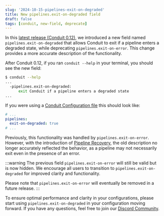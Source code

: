 ```yaml
---
slug: '2024-10-15-pipelines-exit-on-degraded'
title: New pipelines.exit-on-degraded field
draft: false
tags: [conduit, new-field, deprecate]
---
```


In this [latest release (Conduit 0.12)](/changelog/2024-10-10-conduit-0-12-0-release.md), we introduced a new field named `pipelines.exit-on-degraded` that allows Conduit to exit if a pipeline enters a degraded state, while deprecating `pipelines.exit-on-error`. This change provides a more accurate description of the functionality.

<!--truncate-->

After Conduit 0.12, if you ran `conduit --help` in your terminal, you should see the new field:

```bash
$ conduit --help
...
  -pipelines.exit-on-degraded:
      exit Conduit if a pipeline enters a degraded state
...
```

If you were using a [Conduit Configuration file](/docs/features/configuration) this should look like:

```yaml title="conduit.yaml"
# ...
pipelines:
  exit-on-degraded: true
# ...
```

Previously, this functionality was handled by `pipelines.exit-on-error`. However, with the introduction of [Pipeline Recovery](/docs/features/pipeline-recovery), the old description no longer accurately reflected the behavior, as a pipeline may not necessarily exit even in the presence of an error.

:::warning
The previous field `pipelines.exit-on-error` will still be valid but is now hidden. We encourage all users to transition to `pipelines.exit-on-degraded` for improved clarity and functionality. 

Please note that `pipelines.exit-on-error` will eventually be removed in a future release.
:::

To ensure optimal performance and clarity in your configurations, please start using `pipelines.exit-on-degraded` in your configuration moving forward. If you have any questions, feel free to join our [Discord Community](https://discord.meroxa.com/).
